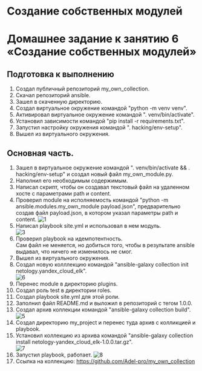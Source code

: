 # Создание собственных модулей
# Домашнее задание к занятию 6 «Создание собственных модулей»

## Подготовка к выполнению
  1. Создал публичный репозиторий my_own_collection.
  2. Скачал репозиторий ansible.
  3. Зашел в скаченную директорию.
  4. Создал виртуальное окружение командой "python -m venv venv".
  5. Активировал виртуальное окружение командой ". venv/bin/activate".
  6. Установил зависимости командой "pip install -r requirements.txt".
  7. Запустил настройку окружения командой ". hacking/env-setup".
  8. Вышел из виртуального окружения.
      
## Основная часть.
  1. Зашел в виртуальное окружение командой ". venv/bin/activate && . hacking/env-setup" и создал новый файл my_own_module.py.
  2. Наполнил его необходимым содержимым.
  3. Написал скрипт, чтобы он создавал текстовый файл на удаленном хосте с параметрами path и content.
  4. Проверил module на исполняемость командой "python -m ansible.modules.my_own_module payload.json", предварительно создав файл payload.json, в котором указал параметры path и content.
     ![1](https://github.com/Adel-pro/Netology/assets/116494871/b98a9a28-98c8-4188-9620-0333ec2405a5)
  5. Написал playbook site.yml и использовал в нем модуль.  
     ![3](https://github.com/Adel-pro/Netology/assets/116494871/ef5b6289-87e3-4e8a-9637-549c5a12750d)
  6. Проверил playbook на идемпотентность.  
     Сам файл не меняется, но добиться того, чтобы в результате ansible выдавал, что ничего не изменилось не смог. 
  7. Вышел из виртуального окружения.
  8. Создал новую колллекцию командой "ansible-galaxy collection init netology.yandex_cloud_elk".  
     ![6](https://github.com/Adel-pro/Netology/assets/116494871/b9093b92-d271-42f4-b60b-ab0175f6396a)
  9. Перенес module в директорию plugins.
  10. Создал роль test в директории roles.
  11. Создал playbook site.yml для этой роли.
  12. Заполнил файл README.md и выложил в репозиторий с тегом 1.0.0.
  13. Создал архив коллекции командой "ansible-galaxy collection build".  
      ![5](https://github.com/Adel-pro/Netology/assets/116494871/d5465c97-dcdf-403c-9d83-0458fe3f067e)
  14. Создал директорию my_project и перенес туда архив с колликцией и playbook.
  15. Установил коллекцию из архива командой "ansible-galaxy collection install netology-yandex_cloud_elk-1.0.0.tar.gz".  
      ![7](https://github.com/Adel-pro/Netology/assets/116494871/1ec30188-4ac2-4e0e-9274-8ac174b6719e)
  16. Запустил playbook, работает. 
      ![8](https://github.com/Adel-pro/Netology/assets/116494871/3199234d-88f1-46b3-b352-fb4ff69db333)
  17. Ссылка на коллекцию: https://github.com/Adel-pro/my_own_collection
